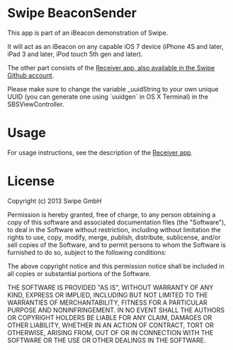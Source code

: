 Swipe BeaconSender
============
This app is part of an iBeacon demonstration of Swipe.

It will act as an iBeacon on any capable iOS 7 device (iPhone 4S and later, iPad 3 and later, iPod touch 5th gen and later).

The other part consists of the [Receiver app, also available in the Swipe Github account](https://github.com/swipestudio/BeaconReceiver).

Please make sure to change the variable _uuidString to your own unique UUID (you can generate one using ´uuidgen´ in OS X Terminal) in the SBSViewController.

Usage
====
For usage instructions, see the description of the [Receiver app](https://github.com/swipestudio/BeaconReceiver).

License
=====
Copyright (c) 2013 Swipe GmbH

Permission is hereby granted, free of charge, to any person obtaining a copy of this software and associated documentation files (the "Software"), to deal in the Software without restriction, including without limitation the rights to use, copy, modify, merge, publish, distribute, sublicense, and/or sell copies of the Software, and to permit persons to whom the Software is furnished to do so, subject to the following conditions:

The above copyright notice and this permission notice shall be included in all copies or substantial portions of the Software.

THE SOFTWARE IS PROVIDED "AS IS", WITHOUT WARRANTY OF ANY KIND, EXPRESS OR IMPLIED, INCLUDING BUT NOT LIMITED TO THE WARRANTIES OF MERCHANTABILITY, FITNESS FOR A PARTICULAR PURPOSE AND NONINFRINGEMENT. IN NO EVENT SHALL THE AUTHORS OR COPYRIGHT HOLDERS BE LIABLE FOR ANY CLAIM, DAMAGES OR OTHER LIABILITY, WHETHER IN AN ACTION OF CONTRACT, TORT OR OTHERWISE, ARISING FROM, OUT OF OR IN CONNECTION WITH THE SOFTWARE OR THE USE OR OTHER DEALINGS IN THE SOFTWARE.
